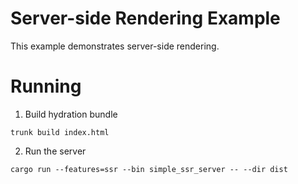 # Server-side Rendering Example

This example demonstrates server-side rendering.

# Running

1. Build hydration bundle

`trunk build index.html`

2. Run the server

`cargo run --features=ssr --bin simple_ssr_server -- --dir dist`